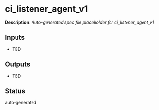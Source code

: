 # ci_listener_agent_v1

**Description**: _Auto-generated spec file placeholder for ci_listener_agent_v1_

## Inputs
- TBD

## Outputs
- TBD

## Status
auto-generated
